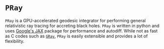 # `PRay`

`PRay` is a GPU-accelerated geodesic integrator for performing general
relativistic ray tracing for accreting black holes.
`PRay` is written in python and uses
[Google's JAX](https://github.com/google/jax)
package for performance and autodiff.
While not as fast as C codes such as
[`GRay`](https://github.com/luxsrc/gray),
`PRay` is easily extensible and provides a lot of flexibility.
